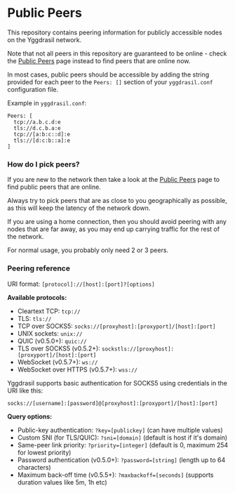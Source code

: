 # Public Peers

This repository contains peering information for publicly accessible nodes on
the Yggdrasil network. 

Note that not all peers in this repository are guaranteed to be online - check
the [Public Peers](https://publicpeers.neilalexander.dev/) page instead to find
peers that are online now.

In most cases, public peers should be accessible by adding the string provided
for each peer to the `Peers: []` section of your `yggdrasil.conf` configuration
file.

Example in `yggdrasil.conf`:
```
Peers: [
  tcp://a.b.c.d:e
  tls://d.c.b.a:e
  tcp://[a:b:c::d]:e
  tls://[d:c:b::a]:e
]
```

### How do I pick peers?

If you are new to the network then take a look at the [Public Peers](https://publicpeers.neilalexander.dev/)
page to find public peers that are online.

Always try to pick peers that are as close to you geographically as possible, as
this will keep the latency of the network down.

If you are using a home connection, then you should avoid peering with any nodes
that are far away, as you may end up carrying traffic for the rest of the
network.

For normal usage, you probably only need 2 or 3 peers.

### Peering reference
URI format: `[protocol]://[host]:[port]?[options]`

**Available protocols:**
- Cleartext TCP: `tcp://`
- TLS: `tls://`
- TCP over SOCKS5: `socks://[proxyhost]:[proxyport]/[host]:[port]`
- UNIX sockets: `unix://`
- QUIC (v0.5.0+): `quic://`
- TLS over SOCKS5 (v0.5.2+): `sockstls://[proxyhost]:[proxyport]/[host]:[port]`
- WebSocket (v0.5.7+): `ws://`
- WebSocket over HTTPS (v0.5.7+): `wss://`

Yggdrasil supports basic authentication for SOCKS5 using credentials in the URI like this:

`socks://[username]:[password]@[proxyhost]:[proxyport]/[host]:[port]`

**Query options:**
- Public-key authentication: `?key=[publickey]` (can have multiple values)
- Custom SNI (for TLS/QUIC): `?sni=[domain]` (default is host if it's domain)
- Same-peer link priority: `?priority=[integer]` (default is 0, maximum 254 for lowest priority)
- Password authentication (v0.5.0+): `?password=[string]` (length up to 64 characters)
- Maximum back-off time (v0.5.5+): `?maxbackoff=[seconds]` (supports duration values like 5m, 1h etc)
